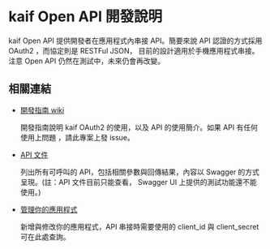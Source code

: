 # kaif Open API 開發說明

kaif Open API 提供開發者在應用程式內串接 API。簡要來說 API 認證的方式採用 OAuth2 ，而協定則是 RESTFul JSON， 目前的設計適用於手機應用程式串接。注意 Open API 仍然在測試中，未來仍會再改變。

## 相關連結

* [開發指南 wiki](https://github.com/kaif-open/kaif-api/wiki)

  開發指南說明 kaif OAuth2 的使用，以及 API 的使用簡介。如果 API 有任何使用上問題 ，請此專案上發 issue。

* [API 文件](https://kaif.io/swagger-ui.html)

  列出所有可呼叫的 API，包括相關參數與回傳結果，內容以 Swagger 的方式呈現。(註：API 文件目前只能查看，
  Swagger UI 上提供的測試功能還不能使用。)

* [管理你的應用程式](https://kaif.io/developer/client-app)

  新增與修改你的應用程式，API 串接時需要使用的 client_id 與 client_secret 可在此處查詢。

